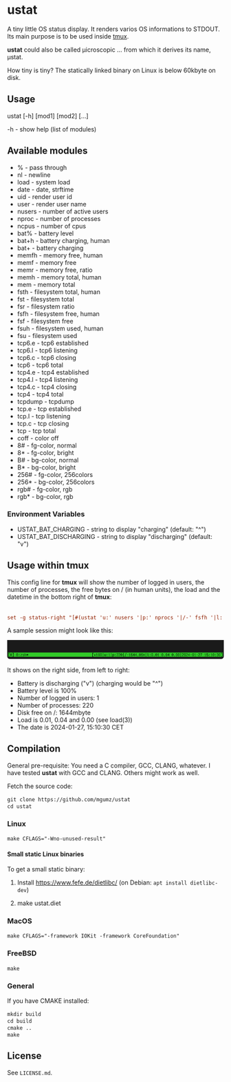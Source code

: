 # ustat

A tiny little OS status display. It renders varios OS informations to STDOUT.
Its main purpose is to be used inside [tmux](tmux).

**ustat** could also be called µicroscopic … from which it derives its name, µstat.

How tiny is tiny? The statically linked binary on Linux is below 60kbyte on disk.

## Usage

ustat [-h] [mod1] [mod2] [...]

-h - show help (list of modules)

## Available modules

* %       - pass through
* nl      - newline
* load    - system load
* date    - date, strftime
* uid     - render user id
* user    - render user name
* nusers  - number of active users
* nproc   - number of processes
* ncpus   - number of cpus
* bat%    - battery level
* bat+h   - battery charging, human
* bat+    - battery charging
* memfh   - memory free, human
* memf    - memory free
* memr    - memory free, ratio
* memh    - memory total, human
* mem     - memory total
* fsth    - filesystem total, human
* fst     - filesystem total
* fsr     - filesystem ratio
* fsfh    - filesystem free, human
* fsf     - filesystem free
* fsuh    - filesystem used, human
* fsu     - filesystem used
* tcp6.e  - tcp6 established
* tcp6.l  - tcp6 listening
* tcp6.c  - tcp6 closing
* tcp6    - tcp6 total
* tcp4.e  - tcp4 established
* tcp4.l  - tcp4 listening
* tcp4.c  - tcp4 closing
* tcp4    - tcp4 total
* tcpdump - tcpdump
* tcp.e   - tcp established
* tcp.l   - tcp listening
* tcp.c   - tcp closing
* tcp     - tcp total
* coff    - color off
* 8#      - fg-color, normal
* 8*      - fg-color, bright
* B#      - bg-color, normal
* B*      - bg-color, bright
* 256#    - fg-color, 256colors
* 256*    - bg-color, 256colors
* rgb#    - fg-color, rgb
* rgb*    - bg-color, rgb

### Environment Variables

- USTAT_BAT_CHARGING - string to display "charging" (default: "^")
- USTAT_BAT_DISCHARGING - string to display "discharging" (default: "v")

## Usage within tmux

This config line for **tmux** will show the number of logged in users, the
number of processes, the free bytes on / (in human units), the load and the
datetime in the bottom right of **tmux**:

```tmux.conf

set -g status-right "[#(ustat 'u:' nusers '|p:' nprocs '|/-' fsfh '|l:' load '|' 'date%Y-%m-%d %H:%M:%S]')"

```

A sample session might look like this:

![tmux with ustat](./media/screenshot-tmux-ustat.png "tmux with ustat")

It shows on the right side, from left to right:

* Battery is discharging ("v") (charging would be "^")
* Battery level is 100%
* Number of logged in users: 1
* Number of processes: 220
* Disk free on /: 1644mbyte
* Load is 0.01, 0.04 and 0.00 (see load(3))
* The date is 2024-01-27, 15:10:30 CET

## Compilation

General pre-requisite: You need a C compiler, GCC, CLANG, whatever.
I have tested **ustat** with GCC and CLANG. Others might work as well.

Fetch the source code:

    git clone https://github.com/mgumz/ustat
    cd ustat

### Linux

    make CFLAGS="-Wno-unused-result"


#### Small static Linux binaries

To get a small static binary:

1. Install https://www.fefe.de/dietlibc/
   (on Debian: `apt install dietlibc-dev`)

2. make ustat.diet

### MacOS

    make CFLAGS="-framework IOKit -framework CoreFoundation"

### FreeBSD

    make

### General

If you have CMAKE installed:

    mkdir build
    cd build
    cmake ..
    make

## License

See `LICENSE.md`.
